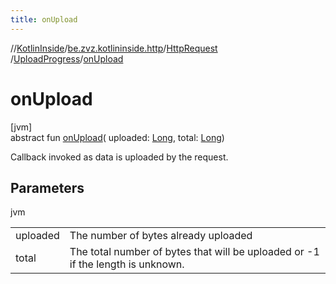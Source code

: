 ```yaml
---
title: onUpload
---
```

//[KotlinInside](../../../../index.html)/[be.zvz.kotlininside.http](../../index.html)/[HttpRequest](../index.html)
/[UploadProgress](index.html)/[onUpload](on-upload.html)

# onUpload

[jvm]\
abstract fun [onUpload](on-upload.html)(
uploaded: [Long](https://kotlinlang.org/api/latest/jvm/stdlib/kotlin/-long/index.html),
total: [Long](https://kotlinlang.org/api/latest/jvm/stdlib/kotlin/-long/index.html))

Callback invoked as data is uploaded by the request.

## Parameters

jvm

| | |
|---|---|
| uploaded | The number of bytes already uploaded |
| total | The total number of bytes that will be uploaded or -1 if the length is unknown. |





